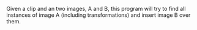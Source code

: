 Given a clip and an two images, A and B, this program will try to find all instances of image A (including transformations) and insert image B over them.
